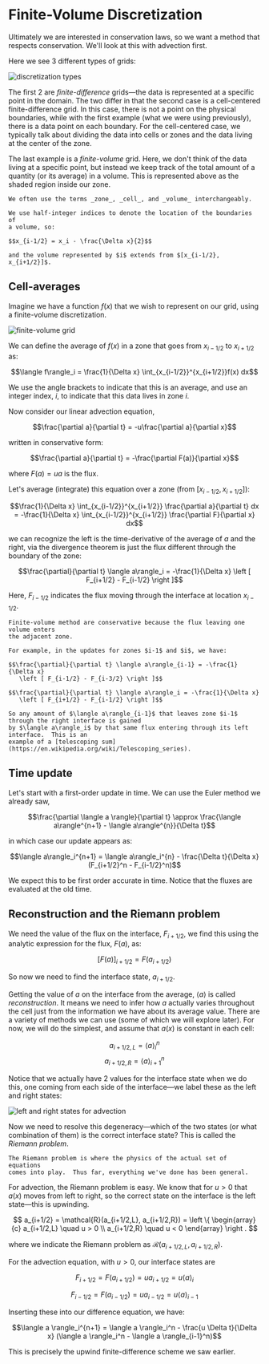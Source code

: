 # Finite-Volume Discretization

Ultimately we are interested in conservation laws, so we want a method
that respects conservation.  We'll look at this with advection first.

Here we see 3 different types of grids:

![discretization types](grids.png)

The first 2 are *finite-difference* grids&mdash;the data is
represented at a specific point in the domain.  The two differ in that
the second case is a cell-centered finite-difference grid.  In this
case, there is not a point on the physical boundaries, while with the
first example (what we were using previously), there is a data point
on each boundary.  For the cell-centered case, we typically talk about
dividing the data into cells or zones and the data living at the
center of the zone.

The last example is a *finite-volume* grid.  Here, we don't think of
the data living at a specific point, but instead we keep track of the
total amount of a quantity (or its average) in a volume.  This is
represented above as the shaded region inside our zone.

```{tip}
We often use the terms _zone_, _cell_, and _volume_ interchangeably.
```

```{note}
We use half-integer indices to denote the location of the boundaries of
a volume, so:

$$x_{i-1/2} = x_i - \frac{\Delta x}{2}$$

and the volume represented by $i$ extends from $[x_{i-1/2}, x_{i+1/2}]$.
```

## Cell-averages

Imagine we have a function $f(x)$ that we wish to represent on our grid, using a finite-volume discretization.

![finite-volume grid](fv_grid.png)

We can define the average of $f(x)$ in a zone that goes from
$x_{i-1/2}$ to $x_{i+1/2}$ as:

$$\langle f\rangle_i = \frac{1}{\Delta x} \int_{x_{i-1/2}}^{x_{i+1/2}}f(x) dx$$

We use the angle brackets to indicate that this is an average, and use
an integer index, $i$, to indicate that this data lives in zone $i$.

Now consider our linear advection equation,

$$\frac{\partial a}{\partial t} = -u\frac{\partial a}{\partial x}$$

written in conservative form:

$$\frac{\partial a}{\partial t} = -\frac{\partial F(a)}{\partial x}$$

where $F(a) = ua$ is the flux.

Let's average (integrate) this equation over a zone (from $[x_{i-1/2},
x_{i+1/2}]$):

$$\frac{1}{\Delta x} \int_{x_{i-1/2}}^{x_{i+1/2}} \frac{\partial a}{\partial t} dx =
   -\frac{1}{\Delta x} \int_{x_{i-1/2}}^{x_{i+1/2}} \frac{\partial F}{\partial x} dx$$

we can recognize the left is the time-derivative of the average of $a$
and the right, via the divergence theorem is just the flux different
through the boundary of the zone:

$$\frac{\partial}{\partial t} \langle a\rangle_i = -\frac{1}{\Delta x}
   \left [ F_{i+1/2} - F_{i-1/2} \right ]$$

Here, $F_{i-1/2}$ indicates the flux moving through the interface at location $x_{i-1/2}$.

```{note}
Finite-volume method are conservative because the flux leaving one volume enters
the adjacent zone.

For example, in the updates for zones $i-1$ and $i$, we have:

$$\frac{\partial}{\partial t} \langle a\rangle_{i-1} = -\frac{1}{\Delta x}
   \left [ F_{i-1/2} - F_{i-3/2} \right ]$$

$$\frac{\partial}{\partial t} \langle a\rangle_i = -\frac{1}{\Delta x}
   \left [ F_{i+1/2} - F_{i-1/2} \right ]$$

So any amount of $\langle a\rangle_{i-1}$ that leaves zone $i-1$ through the right interface is gained
by $\langle a\rangle_i$ by that same flux entering through its left interface.  This is an
example of a [telescoping sum](https://en.wikipedia.org/wiki/Telescoping_series).
```

## Time update

Let's start with a first-order update in time.  We can use the Euler
method we already saw,

$$\frac{\partial \langle a \rangle}{\partial t} \approx \frac{\langle a\rangle^{n+1} - \langle a\rangle^{n}}{\Delta t}$$

in which case our update appears as:

$$\langle a\rangle_i^{n+1} = \langle a\rangle_i^{n} - \frac{\Delta t}{\Delta x} (F_{i+1/2}^n - F_{i-1/2}^n)$$

We expect this to be first order accurate in time.  Notice that the
fluxes are evaluated at the old time.


## Reconstruction and the Riemann problem

We need the value of the flux on the interface, $F_{i+1/2}$, we find this using the analytic expression
for the flux, $F(a)$, as:

$$[F(a)]_{i+1/2} = F(a_{i+1/2})$$

So now we need to find the interface state, $a_{i+1/2}$.  

Getting the value of $a$ on the interface from the average, $\langle a
\rangle$ is called *reconstruction*.  It means we need to infer how
$a$ actually varies throughout the cell just from the information we
have about its average value.  There are a variety of methods we can
use (some of which we will explore later).  For now, we will do the
simplest, and assume that $a(x)$ is constant in each cell:

$$a_{i+1/2,L} = \langle a\rangle_i^n$$
$$a_{i+1/2,R} = \langle a\rangle_{i+1}^n$$

Notice that we actually have 2 values for the interface state when we
do this, one coming from each side of the interface&mdash;we label
these as the left and right states:

![left and right states for advection](riemann-adv-mol.png)

Now we need to resolve this degeneracy&mdash;which of the two states
(or what combination of them) is the correct interface state?  This is called the
*Riemann problem*.

```{note}
The Riemann problem is where the physics of the actual set of equations
comes into play.  Thus far, everything we've done has been general.
```

For advection, the Riemann problem is easy.  We know that for 
$u > 0$ that $a(x)$ moves
from left to right, so the correct state on the interface is the left
state&mdash;this is upwinding.

$$
a_{i+1/2} = \mathcal{R}(a_{i+1/2,L}, a_{i+1/2,R}) = 
\left \{ 
\begin{array}{c}
 a_{i+1/2,L} \quad u > 0 \\
 a_{i+1/2,R} \quad u < 0 
\end{array}
\right .
$$

where we indicate the Riemann problem as
$\mathcal{R}(a_{i+1/2,L},a_{i+1/2,R})$.

For the advection equation, with $u > 0$, our interface states are 

$$F_{i+1/2} = F(a_{i+1/2}) = u a_{i+1/2} = u \langle a \rangle_i$$

$$F_{i-1/2} = F(a_{i-1/2}) = u a_{i-1/2} = u \langle a \rangle_{i-1}$$

Inserting these into our difference equation, we have:

$$\langle a \rangle_i^{n+1} = \langle a \rangle_i^n - \frac{u \Delta t}{\Delta x} (\langle a \rangle_i^n - \langle a \rangle_{i-1}^n)$$

This is precisely the upwind finite-difference scheme we saw earlier.
